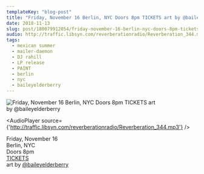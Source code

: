 ```yaml
---
templateKey: "blog-post"
title: "Friday, November 16 Berlin, NYC Doors 8pm TICKETS art by @baileyelderberry"
date: 2018-11-13
slug: post/180079912054/friday-november-16-berlin-nyc-doors-8pm-tickets
audio: http://traffic.libsyn.com/reverberationradio/Reverberation_344.mp3
tags:
  - mexican summer
  - mailer-daemon
  - DJ rahill
  - LP release
  - PAINT
  - berlin
  - nyc
  - baileyelderberry
---
```


![Friday, November 16 Berlin, NYC Doors 8pm TICKETS art by @baileyelderberry](../images/35435fd9435dbfffd38ad46f5ff387d373fdddea47256a0d3b565d5533a79fad.jpg)

<AudioPlayer source={'http://traffic.libsyn.com/reverberationradio/Reverberation_344.mp3'} />

<p>Friday, November 16<br />Berlin, NYC<br />Doors 8pm<br /><a href="http://www.ticketfly.com/event/1776557">TICKETS</a><br />art by&nbsp;<a href="https://www.instagram.com/baileyelderberry">@baileyelderberry</a></p>
